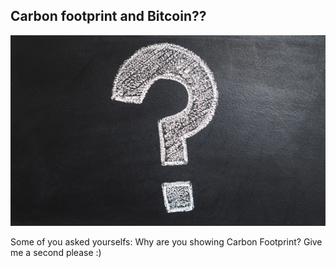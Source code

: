 ## Carbon footprint and Bitcoin??

![](./resources/img/pexels-photo-356079.jpeg)


<aside class="notes">
    Some of you asked yourselfs:
    Why are you showing Carbon Footprint? Give me a second please :)
</aside>